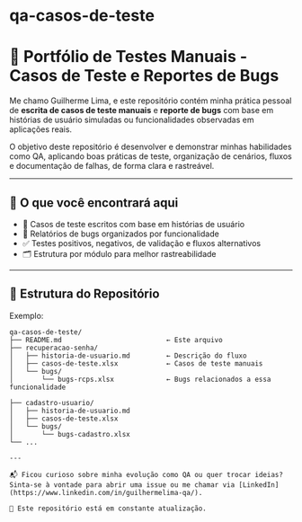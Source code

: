 # qa-casos-de-teste

# 🧪 Portfólio de Testes Manuais - Casos de Teste e Reportes de Bugs

Me chamo Guilherme Lima, e este repositório contém minha prática pessoal de **escrita de casos de teste manuais** e **reporte de bugs** com base em histórias de usuário simuladas ou funcionalidades observadas em aplicações reais.

O objetivo deste repositório é desenvolver e demonstrar minhas habilidades como QA, aplicando boas práticas de teste, organização de cenários, fluxos e documentação de falhas, de forma clara e rastreável.

---

## 📌 O que você encontrará aqui

- 🧾 Casos de teste escritos com base em histórias de usuário
- 🐞 Relatórios de bugs organizados por funcionalidade
- ✅ Testes positivos, negativos, de validação e fluxos alternativos
- 🗂 Estrutura por módulo para melhor rastreabilidade

---

## 📁 Estrutura do Repositório
Exemplo:

```text
qa-casos-de-teste/
├── README.md                          ← Este arquivo
├── recuperacao-senha/
│   ├── historia-de-usuario.md         ← Descrição do fluxo
│   ├── casos-de-teste.xlsx            ← Casos de teste manuais
│   └── bugs/
│       └── bugs-rcps.xlsx             ← Bugs relacionados a essa funcionalidade

├── cadastro-usuario/
│   ├── historia-de-usuario.md
│   ├── casos-de-teste.xlsx
│   └── bugs/
│       └── bugs-cadastro.xlsx
└── ...

---

📬 Ficou curioso sobre minha evolução como QA ou quer trocar ideias?  
Sinta-se à vontade para abrir uma issue ou me chamar via [LinkedIn](https://www.linkedin.com/in/guilhermelima-qa/).

🚧 Este repositório está em constante atualização.

